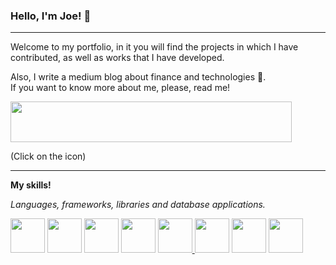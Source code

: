 ### Hello, I'm Joe! 🙌 
__________________________________
Welcome to my portfolio, in it you will find the projects in which I have contributed, as well as works that I have developed.

Also, I write a medium blog about finance and technologies 🧠.  
If you want to know more about me, please, read me!

<a href="https://windhandel-abstraction.medium.com/" rel="nofollow"><img src="https://upload.wikimedia.org/wikipedia/commons/thumb/b/b1/Medium_logo_Wordmark_Black.svg/1280px-Medium_logo_Wordmark_Black.svg.png" height="65" width="450" style="max-width:100%;"></a>

(Click on the icon)
_________________________________________
**My skills!**

*Languages, frameworks, libraries and database applications.*

<a href="https://developer.mozilla.org/es/docs/Web/JavaScript" rel="nofollow"><img src="https://raw.githubusercontent.com/yurijserrano/Github-Profile-Readme-Logos/master/programming%20languages/javascript.svg" height="55" width="55" style="max-width:100%;"></a>
<a href="https://es.reactjs.org/" rel="nofollow"><img src="https://raw.githubusercontent.com/yurijserrano/Github-Profile-Readme-Logos/master/frameworks/react.svg" height="55" width="55" style="max-width:100%;"></a>
<a href="https://es.redux.js.org/" rel="nofollow"><img src="https://raw.githubusercontent.com/yurijserrano/Github-Profile-Readme-Logos/master/frameworks/redux.svg" height="55" width="55" style="max-width:100%;"></a>
<a href="https://nodejs.org/es/" rel="nofollow"><img src="https://raw.githubusercontent.com/yurijserrano/Github-Profile-Readme-Logos/master/frameworks/nodejs.svg" height="55" width="55" style="max-width:100%;"></a>
<a href="https://expressjs.com/es/"><img src="https://camo.githubusercontent.com/28e93a1bfe79f991ddcd35f7833e8537f0e7b31aa326dfbe98fe7eb538b40b46/68747470733a2f2f63646e2e69636f6e2d69636f6e732e636f6d2f69636f6e73322f323431352f504e472f3531322f657870726573735f6f726967696e616c5f776f72646d61726b5f6c6f676f5f69636f6e5f3134363532382e706e67" height="55" width="55" style="max-width:100%;">
</a>
<a href="https://www.postgresql.org/" rel="nofollow"><img src="https://raw.githubusercontent.com/yurijserrano/Github-Profile-Readme-Logos/master/databases/postgresql.svg" height="55" width="55" style="max-width:100%;"></a>
<a href="https://sequelize.org/" rel="nofollow"><img src="https://camo.githubusercontent.com/c7df0ed52a480ff725aac7ac3a11c8aedb6f60ea8ab01929c6adea9903589222/68747470733a2f2f63646e2e69636f6e2d69636f6e732e636f6d2f69636f6e73322f323130372f504e472f3531322f66696c655f747970655f73657175656c697a655f69636f6e5f3133303137332e706e67" height="55" width="55" style="max-width:100%;"></a>
<a href="https://www.npmjs.com/" rel="nofollow"><img src="https://raw.githubusercontent.com/yurijserrano/Github-Profile-Readme-Logos/master/others/npm.svg" height="55" width="55" style="max-width:100%;">
</a>
